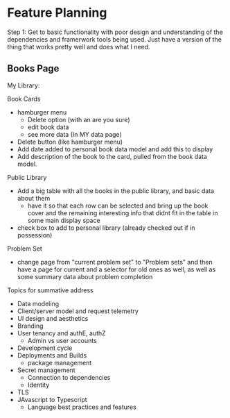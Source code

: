 # Feature Planning


Step 1: Get to basic functionality with poor design and understanding of the dependencies and framerwork tools being used. Just have a version of the thing that works pretty well and does what I need.

## Books Page

My Library:

Book Cards
- hamburger menu
  - Delete option (with an are you sure)
  - edit book data
  - see more data (In MY data page)
- Delete button (like hamburger menu)
- Add date added to personal book data model and add this to display
- Add description of the book to the card, pulled from the book data model.

Public Library
- Add a big table with all the books in the public library, and basic data about them
  - have it so that each row can be selected and bring up the book cover and the remaining interesting info that didnt fit in the table in some main display space
- check box to add to personal library (already checked out if in possession)


Problem Set
- change page from "current problem set" to "Problem sets" and then have a page for current and a selector for old ones as well, as well as some summary data about problem completion





Topics for summative address
- Data modeling
- Client/server model and request telemetry
- UI design and aesthetics
- Branding
- User tenancy and authE, authZ
  - Admin vs user accounts
- Development cycle
- Deployments and Builds
  - package management
- Secret management
  - Connection to dependencies
  - Identity
- TLS
- JAvascript to Typescript
  - Language best practices and features
